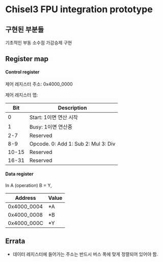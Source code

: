 # Chisel3 FPU integration prototype

## 구현된 부분들

기초적인 부동 소수점 가감승제 구현

## Register map
#### Control register
제어 레지스터 주소: 0x4000\_0000

제어 레지스터 맵:

| Bit   | Description                         |
|-------|-------------------------------------|
| 0     | Start: 1이면 연산 시작              |
| 1     | Busy: 1이면 연산중                  |
| 2-7   | Reserved                            |
| 8-9   | Opcode. 0: Add 1: Sub 2: Mul 3: Div |
| 10-15 | Reserved                            |
| 16-31 | Reserved                            |

#### Data register

In A (operation) B = Y,

| Address     | Value |
|-------------|-------|
|0x4000\_0004 | \*A   |
|0x4000\_0008 | \*B   |
|0x4000\_000C | \*Y   |


## Errata

* 데이터 레지스터에 들어가는 주소는 반드시 버스 폭에 맞게 정렬되어 있어야 함.

